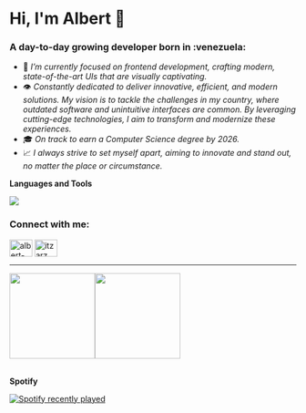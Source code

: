 <h1>Hi, I'm Albert 👋</h1>
<h3>A day-to-day growing developer born in :venezuela:</h3>

- 🌱 *I’m currently focused on frontend development, crafting modern, state-of-the-art UIs that are visually captivating.*
- 👁️ *Constantly dedicated to deliver innovative, efficient, and modern solutions. My vision is to tackle the challenges in my country, where outdated software and unintuitive interfaces are common. By leveraging cutting-edge technologies, I aim to transform and modernize these experiences.*
- 🎓 *On track to earn a Computer Science degree by 2026.*
- 📈 *I always strive to set myself apart, aiming to innovate and stand out, no matter the place or circumstance.*

**Languages and Tools**

<code><img src="https://skillicons.dev/icons?i=html,css,bootstrap,javascript,typescript,react,astro,tailwind,nodejs,express,postgres,mysql,figma&theme=dark"/></code>
<h3 align="left">Connect with me:</h3>
<p align="left">
<a href="https://linkedin.com/in/albert-rojas-7190a8243" target="blank"><img align="center" src="https://raw.githubusercontent.com/rahuldkjain/github-profile-readme-generator/master/src/images/icons/Social/linked-in-alt.svg" alt="albert-rojas-7190a8243" height="30" width="40" /></a>
<a href="https://discord.gg/itzarz" target="blank"><img align="center" src="https://raw.githubusercontent.com/rahuldkjain/github-profile-readme-generator/master/src/images/icons/Social/discord.svg" alt="itzarz" height="30" width="40" /></a>
</p>
<hr>
<div><img height="150px" src="http://github-profile-summary-cards.vercel.app/api/cards/profile-details?username=itzarz&theme=gotham" /><img height="150px" src="https://github-readme-stats.vercel.app/api?username=ItzARz&show_icons=true&theme=gotham&count_private=true" /></div>
<br />

**Spotify** 
<div align="left">
  <a href="https://open.spotify.com/user/31v7wnoq6eerttcfjakfkntwdimy">
    <img src="https://spotify-recently-played-readme.vercel.app/api?user=31v7wnoq6eerttcfjakfkntwdimy&count=5&unique=true" alt="Spotify recently played"  />
  </a>
</div>
